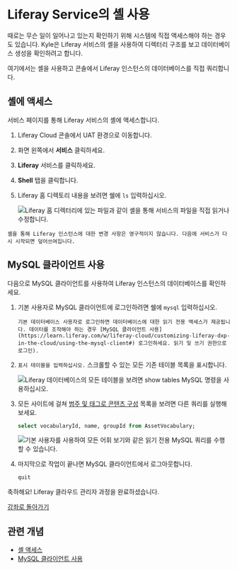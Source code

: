 # Liferay Service의 셸 사용

때로는 무슨 일이 일어나고 있는지 확인하기 위해 시스템에 직접 액세스해야 하는 경우도 있습니다. Kyle은 Liferay 서비스의 셸을 사용하여 디렉터리 구조를 보고 데이터베이스 생성을 확인하려고 합니다.

여기에서는 셸을 사용하고 콘솔에서 Liferay 인스턴스의 데이터베이스를 직접 쿼리합니다.

## 셸에 액세스

서비스 페이지를 통해 Liferay 서비스의 셸에 액세스합니다.

1. Liferay Cloud 콘솔에서 UAT 환경으로 이동합니다.

1. 화면 왼쪽에서 **서비스** 클릭하세요.

1. **Liferay** 서비스를 클릭하세요.

1. **Shell** 탭을 클릭합니다.

1. Liferay 홈 디렉토리 내용을 보려면 쉘에 `ls` 입력하십시오.

    ![Liferay 홈 디렉터리에 있는 파일과 같이 셸을 통해 서비스의 파일을 직접 읽거나 수정합니다.](./using-the-liferay-services-shell/images/01.png)

```{note}
셸을 통해 Liferay 인스턴스에 대한 변경 사항은 영구적이지 않습니다. 다음에 서비스가 다시 시작되면 덮어쓰여집니다.
```

## MySQL 클라이언트 사용

다음으로 MySQL 클라이언트를 사용하여 Liferay 인스턴스의 데이터베이스를 확인하세요.

1. 기본 사용자로 MySQL 클라이언트에 로그인하려면 쉘에 `mysql` 입력하십시오.

    ```{note}
    기본 데이터베이스 사용자로 로그인하면 데이터베이스에 대한 읽기 전용 액세스가 제공됩니다. 데이터를 조작해야 하는 경우 [MySQL 클라이언트 사용](https://learn.liferay.com/w/liferay-cloud/customizing-liferay-dxp-in-the-cloud/using-the-mysql-client#) 로그인하세요. 읽기 및 쓰기 권한으로 로그인).
    ```

1. `표시 테이블을 입력하십시오.` 스크롤할 수 있는 모든 기존 테이블 목록을 표시합니다.

    ![Liferay 데이터베이스의 모든 테이블을 보려면 show tables MySQL 명령을 사용하십시오.](./using-the-liferay-services-shell/images/02.png)

1. 모든 사이트에 걸쳐 [범주 및 태그로 콘텐츠 구성](https://learn.liferay.com/w/dxp/content-authoring-and-management/tags-and-categories/organizing-content-with-categories-and-tags) 목록을 보려면 다른 쿼리를 실행해 보세요.

    ```sql
    select vocabularyId, name, groupId from AssetVocabulary;
    ```

    ![기본 사용자를 사용하여 모든 어휘 보기와 같은 읽기 전용 MySQL 쿼리를 수행할 수 있습니다.](./using-the-liferay-services-shell/images/03.png)

1. 마지막으로 작업이 끝나면 MySQL 클라이언트에서 로그아웃합니다.

    ```sql
    quit
    ```

축하해요! Liferay 클라우드 관리자 과정을 완료하셨습니다.

[강좌로 돌아가기](../../index.md)

## 관련 개념

* [셸 액세스](https://learn.liferay.com/web/guest/w/liferay-cloud/troubleshooting/shell-access)
* [MySQL 클라이언트 사용](https://learn.liferay.com/web/guest/w/liferay-cloud/customizing-liferay-dxp-in-the-cloud/using-the-mysql-client)
